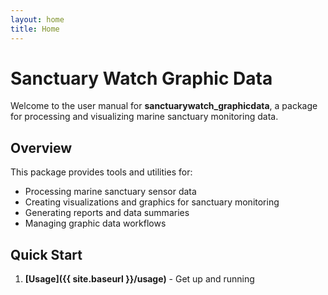 ```yaml
---
layout: home
title: Home
---
```


# Sanctuary Watch Graphic Data

Welcome to the user manual for **sanctuarywatch_graphicdata**, a  package for processing and visualizing marine sanctuary monitoring data.

## Overview

This package provides tools and utilities for:
- Processing marine sanctuary sensor data
- Creating visualizations and graphics for sanctuary monitoring
- Generating reports and data summaries
- Managing graphic data workflows

## Quick Start

1. **[Usage]({{ site.baseurl }}/usage)** - Get up and running